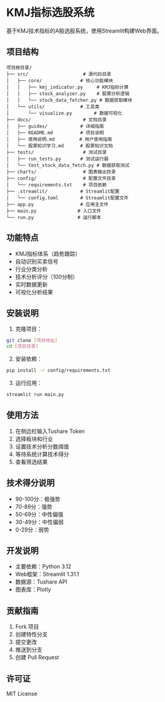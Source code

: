 # KMJ指标选股系统

基于KMJ技术指标的A股选股系统，使用Streamlit构建Web界面。

## 项目结构

```
项目根目录/
├── src/                    # 源代码目录
│   ├── core/              # 核心功能模块
│   │   ├── kmj_indicator.py     # KMJ指标计算
│   │   ├── stock_analyzer.py    # 股票分析逻辑
│   │   └── stock_data_fetcher.py # 数据获取模块
│   └── utils/             # 工具类
│       └── visualize.py        # 数据可视化
├── docs/                   # 文档目录
│   ├── guides/            # 详细指南
│   ├── README.md          # 项目说明
│   ├── 使用说明.md         # 用户使用指南
│   └── 股票知识学习.md      # 股票知识文档
├── tests/                  # 测试目录
│   ├── run_tests.py       # 测试运行器
│   └── test_stock_data_fetch.py # 数据获取测试
├── charts/                 # 图表输出目录
├── config/                 # 配置文件目录
│   └── requirements.txt    # 项目依赖
├── .streamlit/            # Streamlit配置
│   └── config.toml        # Streamlit配置文件
├── app.py                 # 应用主文件
├── main.py               # 入口文件
└── run.py                # 运行脚本
```

## 功能特点

- KMJ指标体系（趋势跟踪）
- 自动识别买卖信号
- 行业分类分析
- 技术分析评分（100分制）
- 实时数据更新
- 可视化分析结果

## 安装说明

1. 克隆项目：
```bash
git clone [项目地址]
cd [项目目录]
```

2. 安装依赖：
```bash
pip install -r config/requirements.txt
```

3. 运行应用：
```bash
streamlit run main.py
```

## 使用方法

1. 在侧边栏输入Tushare Token
2. 选择板块和行业
3. 设置技术分析分数阈值
4. 等待系统计算技术得分
5. 查看筛选结果

## 技术得分说明

- 90-100分：极强势
- 70-89分：强势
- 50-69分：中性偏强
- 30-49分：中性偏弱
- 0-29分：弱势

## 开发说明

- 主要依赖：Python 3.12
- Web框架：Streamlit 1.31.1
- 数据源：Tushare API
- 图表库：Plotly

## 贡献指南

1. Fork 项目
2. 创建特性分支
3. 提交更改
4. 推送到分支
5. 创建 Pull Request

## 许可证

MIT License 